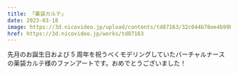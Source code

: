 ```yaml
---
title: 「薬袋カルテ」
date: 2023-03-18
image: https://3d.nicovideo.jp/upload/contents/td87163/32c044b78ee4b99b7b5ea4526e119ec6_normal.png
href: https://3d.nicovideo.jp/works/td87163
---
```


先月のお誕生日および 5 周年を祝うべくモデリングしていたバーチャルナースの薬袋カルテ様のファンアートです。おめでとうございました！
